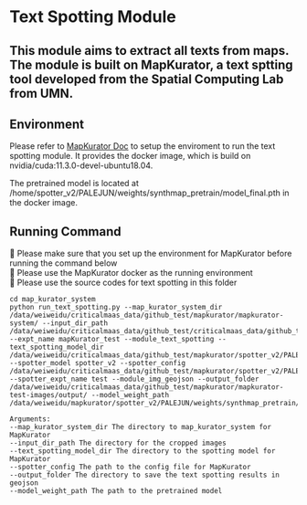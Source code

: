 # Text Spotting Module
## This module aims to extract all texts from maps. The module is built on MapKurator, a text sptting tool developed from the Spatial Computing Lab from UMN.

## Environment 
Please refer to [MapKurator Doc](https://knowledge-computing.github.io/mapkurator-doc/#/docs/install1) to setup the enviroment to run the text spotting module. It provides the docker image, which is build on nvidia/cuda:11.3.0-devel-ubuntu18.04.

The pretrained model is located at /home/spotter\_v2/PALEJUN/weights/synthmap\_pretrain/model_final.pth in the docker image.

## Running Command
🔴 Please make sure that you set up the environment for MapKurator before running the command below \
🔴 Please use the MapKurator docker as the running environment \
🔴 Please use the source codes for text spotting in this folder
```
cd map_kurator_system
python run_text_spotting.py --map_kurator_system_dir /data/weiweidu/criticalmaas_data/github_test/mapkurator/mapkurator-system/ --input_dir_path /data/weiweidu/criticalmaas_data/github_test/criticalmaas_data/github_test/output_crop/AK_Dillingham_g1000_s500/ --expt_name mapKurator_test --module_text_spotting --text_spotting_model_dir /data/weiweidu/criticalmaas_data/github_test/mapkurator/spotter_v2/PALEJUN/ --spotter_model spotter_v2 --spotter_config /data/weiweidu/criticalmaas_data/github_test/mapkurator/spotter_v2/PALEJUN/configs/PALEJUN/SynthMap/SynthMap_Polygon.yaml --spotter_expt_name test --module_img_geojson --output_folder /data/weiweidu/criticalmaas_data/github_test/mapkurator/mapkurator-test-images/output/ --model_weight_path /data/weiweidu/mapkurator/spotter_v2/PALEJUN/weights/synthmap_pretrain/model_final.pth
```

```
Arguments:
--map_kurator_system_dir The directory to map_kurator_system for MapKurator
--input_dir_path The directory for the cropped images
--text_spotting_model_dir The directory to the spotting model for MapKurator
--spotter_config The path to the config file for MapKurator
--output_folder The directory to save the text spotting results in geojson
--model_weight_path The path to the pretrained model
```
